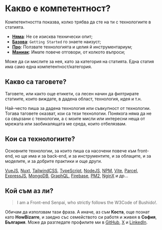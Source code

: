 # Какво е компетентност?

Компетентността показва, колко трябва да сте на ти с технологиите в статията.

- [**Няма**](/bg/competence/none): Не се изисква технически опит;
- [**Базова**](/bg/competence/elementary): `Getting Started` го знаете наизуст;
- [**Про**](/bg/competence/pro): Ползвате технологията и целия й инструментариум;
- [**Маниак**](/bg/competence/geek): Имате повече отговори, от колкото въпроси;

Може да си мислите за нея, като за категория на статията. Една статия има само една компетентност/категория.

## Какво са таговете?

Таговете, или както още етикети, са лесен начин да филтрирате статиите, които виждате, в дадена област, технология, идея и т.н.

Най-често пиша за дадена технология или съвкупност от технологии. Тогава таговете оказват, кои са тези технологии. Понякога няма да не са свързани с технологии, а с моите мисли или интересни неща от мрежата или заобикалящата ме среда, които отбелязвам.

## Кои са технологиите?

Основните технологии, за които пиша са насочени повече към front-end, но щe има и за back-end, и за инструментите, и за облаците, и за моделите, и за добрите практики и още други.

[VueJS](https://vuejs.org/), [Nuxt](https://nuxt.com), [TailwindCSS](https://tailwindcss.com/), [TypeScript](https://www.typescriptlang.org/), [NodeJS](https://nodejs.org/), [NPM](https://www.npmjs.com/), [Vite](https://vitejs.dev/), [Parcel](https://parceljs.org/), [ExpressJS](https://expressjs.com/), [MongoDB](https://www.mongodb.com/), [GraphQL](https://graphql.org/), [Firebase](https://firebase.google.com/), [PM2](https://pm2.keymetrics.io/), [NginX](https://www.nginx.com/) и др...

## Кой съм аз ли?

>I am a Front-end Senpai, who strictly follows the W3Code of Bushido!.

Обичам да използвам тази фраза. А иначе, аз съм **Коста**, още познат като **HowBizarre**, и заедно със семейството си работя и живея в **София**, **България**. Може да разгледате профилите ми в [GitHub](https://github.com/howbizarre), [X](https://x.com/howbizarre) и [LinkedIn](https://www.linkedin.com/in/howbizarre).